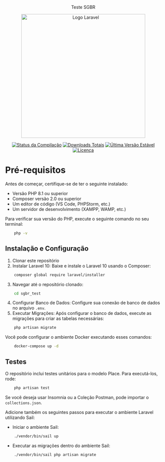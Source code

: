 <p align="center">
    Teste SGBR
</p>
<p align="center"><a href="https://laravel.com" target="_blank"><img src="https://raw.githubusercontent.com/laravel/art/master/logo-lockup/5%20SVG/2%20CMYK/1%20Full%20Color/laravel-logolockup-cmyk-red.svg" width="400" alt="Logo Laravel"></a></p>

<p align="center">
<a href="https://github.com/laravel/framework/actions"><img src="https://github.com/laravel/framework/workflows/tests/badge.svg" alt="Status da Compilação"></a>
<a href="https://packagist.org/packages/laravel/framework"><img src="https://img.shields.io/packagist/dt/laravel/framework" alt="Downloads Totais"></a>
<a href="https://packagist.org/packages/laravel/framework"><img src="https://img.shields.io/packagist/v/laravel/framework" alt="Última Versão Estável"></a>
<a href="https://packagist.org/packages/laravel/framework"><img src="https://img.shields.io/packagist/l/laravel/framework" alt="Licença"></a>
</p>

# Pré-requisitos

Antes de começar, certifique-se de ter o seguinte instalado:

- Versão PHP  8.1 ou superior
- Composer versão  2.0 ou superior
- Um editor de código (VS Code, PHPStorm, etc.)
- Um servidor de desenvolvimento (XAMPP, WAMP, etc.)

Para verificar sua versão do PHP, execute o seguinte comando no seu terminal:

```bash
    php -v
```

## Instalação e Configuração

1. Clonar este repositório
2. Instalar Laravel  10: Baixe e instale o Laravel  10 usando o Composer:

```bash
    composer global require laravel/installer
```

3. Navegar até o repositório clonado:

```bash
    cd sgbr_test
```

4. Configurar Banco de Dados: Configure sua conexão de banco de dados no arquivo `.env`.
5. Executar Migrações: Após configurar o banco de dados, execute as migrações para criar as tabelas necessárias:

```bash
    php artisan migrate
```

Você pode configurar o ambiente Docker executando esses comandos:

```bash
    docker-compose up -d
```

## Testes

O repositório inclui testes unitários para o modelo Place. Para executá-los, rode:

```bash
    php artisan test
```

Se você deseja usar Insomnia ou a Coleção Postman, pode importar o `collections.json`.

Adicione também os seguintes passos para executar o ambiente Laravel utilizando Sail:

- Iniciar o ambiente Sail:

```bash
    ./vendor/bin/sail up
```

- Executar as migrações dentro do ambiente Sail:

```bash
    ./vendor/bin/sail php artisan migrate
```
